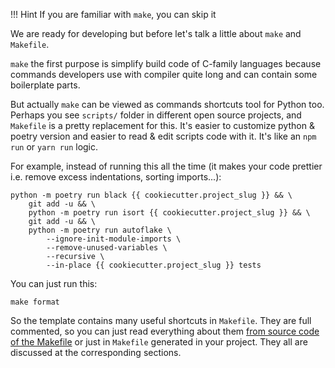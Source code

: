 !!! Hint
    If you are familiar with `make`, you can skip it

We are ready for developing but before let's talk a little about `make` and `Makefile`.

`make` the first purpose is simplify build code of C-family languages because commands developers
use with compiler quite long and can contain some boilerplate parts.

But actually `make` can be viewed as commands shortcuts tool for Python too. Perhaps you see `scripts/` folder in different open source projects, and `Makefile` is a pretty replacement for this. It's easier to customize python & poetry version and easier to read & edit scripts code with it. It's like an `npm run` or `yarn run` logic.

For example, instead of running this all the time (it makes your code prettier i.e. remove excess indentations, sorting imports...):
```shell
python -m poetry run black {{ cookiecutter.project_slug }} && \
	git add -u && \
	python -m poetry run isort {{ cookiecutter.project_slug }} && \
	git add -u && \
	python -m poetry run autoflake \
		--ignore-init-module-imports \
		--remove-unused-variables \
		--recursive \
		--in-place {{ cookiecutter.project_slug }} tests
```
You can just run this:
```shell
make format
```

So the template contains many useful shortcuts in `Makefile`. They are full commented, so you can just read everything about them [from source code of the Makefile](https://github.com/deknowny/python-package-template/blob/main/%7B%7Bcookiecutter.project_slug%7D%7D/Makefile) or just in `Makefile` generated in your project. They all are discussed at the corresponding sections.
